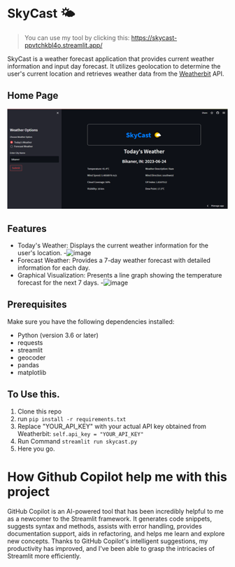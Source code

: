 # SkyCast 🌤️

> You can use my tool by clicking this: https://skycast-ppvtchkbl4o.streamlit.app/

SkyCast is a weather forecast application that provides current weather information and input day forecast. It utilizes geolocation to determine the user's current location and retrieves weather data from the [Weatherbit](https://www.weatherbit.io/) API.

## Home Page
![image](https://github.com/Fastest-Coder-First/SkyCast/blob/main/images/Screenshot%20(3).png?raw=true)

## Features
- Today's Weather: Displays the current weather information for the user's location.
-![image](https://github.com/Fastest-Coder-First/SkyCast/assets/54232149/73dbd83c-08fa-438c-8ecb-c25804f8df66)
- Forecast Weather: Provides a 7-day weather forecast with detailed information for each day.
- Graphical Visualization: Presents a line graph showing the temperature forecast for the next 7 days.
-![image](https://github.com/Fastest-Coder-First/SkyCast/assets/54232149/0ffa54cf-ea09-453f-aba2-2d7c157aa40f)


## Prerequisites

Make sure you have the following dependencies installed:

- Python (version 3.6 or later)
- requests
- streamlit
- geocoder
- pandas
- matplotlib

## To Use this.
1. Clone this repo
2. run `pip install -r requirements.txt`
3. Replace "YOUR_API_KEY" with your actual API key obtained from Weatherbit:
`self.api_key = "YOUR_API_KEY"`
4. Run Command
   `streamlit run skycast.py`
5. Here you go.

# How Github Copilot help me with this project

GitHub Copilot is an AI-powered tool that has been incredibly helpful to me as a newcomer to the Streamlit framework. It generates code snippets, suggests syntax and methods, assists with error handling, provides documentation support, aids in refactoring, and helps me learn and explore new concepts. Thanks to GitHub Copilot's intelligent suggestions, my productivity has improved, and I've been able to grasp the intricacies of Streamlit more efficiently.

